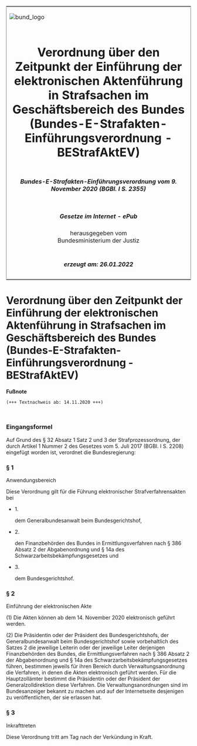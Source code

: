 <span id="DECKBLATT.html"></span>

<table border="0" frame="border" width="100%">

<tr valign="top">

<td align="left">

![bund\_logo](BfJ_2021_Web_de_de.gif)

</td>

<td align="right">

 

</td>

</tr>

<tr align="center" valign="middle">

<td colspan="2">

# Verordnung über den Zeitpunkt der Einführung der elektronischen Aktenführung in Strafsachen im Geschäftsbereich des Bundes (Bundes-E-Strafakten-Einführungsverordnung - BEStrafAktEV)

</td>

</tr>

<tr align="center" valign="middle">

<td colspan="2">

##### Bundes-E-Strafakten-Einführungsverordnung vom 9. November 2020 (BGBl. I S. 2355)

</td>

</tr>

<tr align="center" valign="middle">

<td colspan="2">

  
  

##### Gesetze im Internet - ePub  
  
herausgegeben vom  
Bundesministerium der Justiz

</td>

</tr>

<tr align="center" valign="bottom">

<td colspan="2">

  
  

##### erzeugt am: 26.01.2022

</td>

</tr>

</table>

<span id="BJNR235500020.html"></span>

# Verordnung über den Zeitpunkt der Einführung der elektronischen Aktenführung in Strafsachen im Geschäftsbereich des Bundes (Bundes-E-Strafakten-Einführungsverordnung - BEStrafAktEV)

<div>

  
**Fußnote**

<div class="jnhtml">

<div>

<div class="jurAbsatz">

  

``` 
(+++ Textnachweis ab: 14.11.2020 +++)

 
```

</div>

</div>

</div>

</div>

<span id="BJNR235500020BJNE000100000.html"></span>

### Eingangsformel  

<div>

<div class="jnhtml">

<div>

<div class="jurAbsatz">

Auf Grund des § 32 Absatz 1 Satz 2 und 3 der Strafprozessordnung, der
durch Artikel 1 Nummer 2 des Gesetzes vom 5. Juli 2017 (BGBl. I S. 2208)
eingefügt worden ist, verordnet die Bundesregierung:

</div>

</div>

</div>

</div>

<span id="BJNR235500020BJNE000200000.html"></span>

### § 1  
Anwendungsbereich

<div>

<div class="jnhtml">

<div>

<div class="jurAbsatz">

Diese Verordnung gilt für die Führung elektronischer
Strafverfahrensakten bei

  - 1\.
    
    <div>
    
    dem Generalbundesanwalt beim Bundesgerichtshof,
    
    </div>

  - 2\.
    
    <div>
    
    den Finanzbehörden des Bundes in Ermittlungsverfahren nach § 386
    Absatz 2 der Abgabenordnung und § 14a des
    Schwarzarbeitsbekämpfungsgesetzes und
    
    </div>

  - 3\.
    
    <div>
    
    dem Bundesgerichtshof.
    
    </div>

</div>

</div>

</div>

</div>

<span id="BJNR235500020BJNE000300000.html"></span>

### § 2  
Einführung der elektronischen Akte

<div>

<div class="jnhtml">

<div>

<div class="jurAbsatz">

(1) Die Akten können ab dem 14. November 2020 elektronisch geführt
werden.

</div>

<div class="jurAbsatz">

(2) Die Präsidentin oder der Präsident des Bundesgerichtshofs, der
Generalbundesanwalt beim Bundesgerichtshof sowie vorbehaltlich des
Satzes 2 die jeweilige Leiterin oder der jeweilige Leiter derjenigen
Finanzbehörden des Bundes, die Ermittlungsverfahren nach § 386 Absatz 2
der Abgabenordnung und § 14a des Schwarzarbeitsbekämpfungsgesetzes
führen, bestimmen jeweils für ihren Bereich durch Verwaltungsanordnung
die Verfahren, in denen die Akten elektronisch geführt werden. Für die
Hauptzollämter bestimmt die Präsidentin oder der Präsident der
Generalzolldirektion diese Verfahren. Die Verwaltungsanordnungen sind im
Bundesanzeiger bekannt zu machen und auf der Internetseite desjenigen zu
veröffentlichen, der sie erlassen hat.

</div>

</div>

</div>

</div>

<span id="BJNR235500020BJNE000400000.html"></span>

### § 3  
Inkrafttreten

<div>

<div class="jnhtml">

<div>

<div class="jurAbsatz">

Diese Verordnung tritt am Tag nach der Verkündung in Kraft.

</div>

</div>

</div>

</div>
